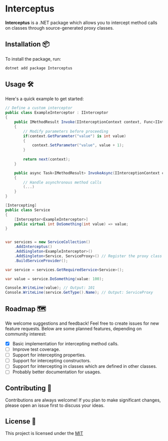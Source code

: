 ﻿# Interceptus

**Interceptus** is a .NET package which allows you to intercept method calls on classes through source-generated proxy classes.

## Installation 📦

To install the package, run:
```bash
dotnet add package Interceptus
```

## Usage 🛠️
Here's a quick example to get started:
```csharp
// Define a custom interceptor
public class ExampleInterceptor : IInterceptor
{
    public IMethodResult Invoke(IInterceptionContext context, Func<IInterceptionContext, IMethodResult> next)
    {
        // Modify parameters before proceeding
        if(context.GetParameter("value") is int value)
        {
            context.SetParameter("value", value + 1);
        }
                    
        return next(context);
    }

    public async Task<IMethodResult> InvokeAsync(IInterceptionContext context, Func<IInterceptionContext, Task<IMethodResult>> next)
    {
        // Handle asynchronous method calls
        (...)
    }
}

[Intercepting]
public class Service
{
    [Interceptor<ExampleInterceptor>]
    public virtual int DoSomething(int value) => value;
}


var services = new ServiceCollection()
    .AddInterceptus()
    .AddSingleton<ExampleInterceptor>()
    .AddSingleton<Service, ServiceProxy>() // Register the proxy class instead of the original class
    .BuildServiceProvider();

var service = services.GetRequiredService<Service>();

var value = service.DoSomething(value: 100);

Console.WriteLine(value); // Output: 101
Console.WriteLine(service.GetType().Name); // Output: ServiceProxy
```

## Roadmap 🗺️

We welcome suggestions and feedback! Feel free to create issues for new feature requests. Below are some planned features, depending on community interest:

- [x] Basic implementation for intercepting method calls.
- [ ] Improve test coverage.
- [ ] Support for intercepting properties.
- [ ] Support for intercepting constructors.
- [ ] Support for intercepting in classes which are defined in other classes.
- [ ] Probably better documentation for usages.

## Contributing 🤝
Contributions are always welcome! If you plan to make significant changes, please open an issue first to discuss your ideas.

## License 📜
This project is licensed under the [MIT](https://choosealicense.com/licenses/mit/)

